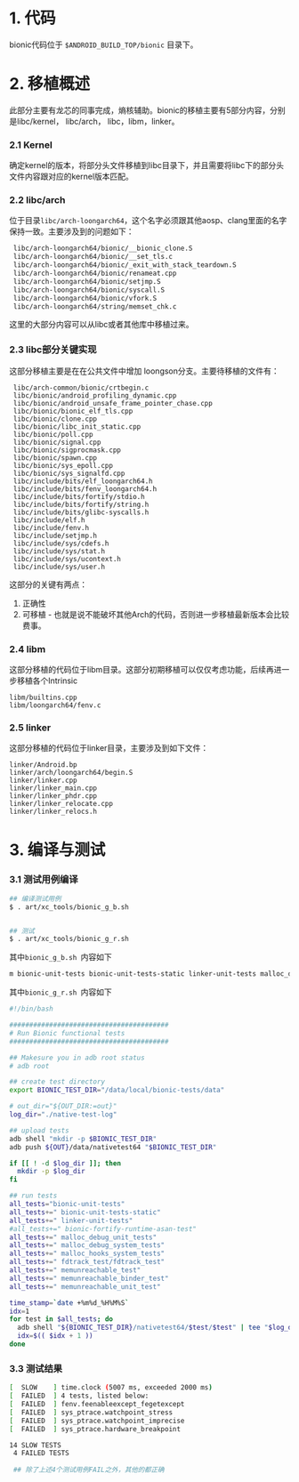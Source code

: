 # 1. 代码

bionic代码位于 `$ANDROID_BUILD_TOP/bionic` 目录下。



# 2. 移植概述

此部分主要有龙芯的同事完成，熵核辅助。bionic的移植主要有5部分内容，分别是libc/kernel， libc/arch， libc，libm，linker。

### 2.1 Kernel

确定kernel的版本，将部分头文件移植到libc目录下，并且需要将libc下的部分头文件内容跟对应的kernel版本匹配。



### 2.2 libc/arch

位于目录`libc/arch-loongarch64`，这个名字必须跟其他aosp、clang里面的名字保持一致。主要涉及到的问题如下：

```bash
 libc/arch-loongarch64/bionic/__bionic_clone.S
 libc/arch-loongarch64/bionic/__set_tls.c
 libc/arch-loongarch64/bionic/_exit_with_stack_teardown.S
 libc/arch-loongarch64/bionic/renameat.cpp
 libc/arch-loongarch64/bionic/setjmp.S
 libc/arch-loongarch64/bionic/syscall.S
 libc/arch-loongarch64/bionic/vfork.S
 libc/arch-loongarch64/string/memset_chk.c
```

这里的大部分内容可以从libc或者其他库中移植过来。



### 2.3 libc部分关键实现

这部分移植主要是在在公共文件中增加 loongson分支。主要待移植的文件有：

```
 libc/arch-common/bionic/crtbegin.c
 libc/bionic/android_profiling_dynamic.cpp
 libc/bionic/android_unsafe_frame_pointer_chase.cpp
 libc/bionic/bionic_elf_tls.cpp
 libc/bionic/clone.cpp
 libc/bionic/libc_init_static.cpp
 libc/bionic/poll.cpp
 libc/bionic/signal.cpp
 libc/bionic/sigprocmask.cpp
 libc/bionic/spawn.cpp
 libc/bionic/sys_epoll.cpp
 libc/bionic/sys_signalfd.cpp
 libc/include/bits/elf_loongarch64.h
 libc/include/bits/fenv_loongarch64.h
 libc/include/bits/fortify/stdio.h
 libc/include/bits/fortify/string.h
 libc/include/bits/glibc-syscalls.h
 libc/include/elf.h
 libc/include/fenv.h
 libc/include/setjmp.h
 libc/include/sys/cdefs.h
 libc/include/sys/stat.h
 libc/include/sys/ucontext.h
 libc/include/sys/user.h
```

这部分的关键有两点：

1. 正确性
2. 可移植 - 也就是说不能破坏其他Arch的代码，否则进一步移植最新版本会比较费事。



### 2.4 libm

这部分移植的代码位于libm目录。这部分初期移植可以仅仅考虑功能，后续再进一步移植各个Intrinsic

```
libm/builtins.cpp
libm/loongarch64/fenv.c
```



### 2.5 linker

这部分移植的代码位于linker目录，主要涉及到如下文件：

```
linker/Android.bp
linker/arch/loongarch64/begin.S
linker/linker.cpp
linker/linker_main.cpp
linker/linker_phdr.cpp
linker/linker_relocate.cpp
linker/linker_relocs.h
```



# 3. 编译与测试

### 3.1 测试用例编译

```bash
## 编译测试用例
$ . art/xc_tools/bionic_g_b.sh 


## 测试
$ . art/xc_tools/bionic_g_r.sh 
```

其中`bionic_g_b.sh `内容如下

```bash
m bionic-unit-tests bionic-unit-tests-static linker-unit-tests malloc_debug_unit_tests malloc_debug_system_tests malloc_hooks_system_tests fdtrack_test memunreachable_test  memunreachable_binder_test memunreachable_unit_test
```



其中`bionic_g_r.sh `内容如下

```bash
#!/bin/bash

########################################
# Run Bionic functional tests
########################################

## Makesure you in adb root status
# adb root

## create test directory
export BIONIC_TEST_DIR="/data/local/bionic-tests/data"

# out_dir="${OUT_DIR:=out}"
log_dir="./native-test-log"

## upload tests
adb shell "mkdir -p $BIONIC_TEST_DIR"
adb push ${OUT}/data/nativetest64 "$BIONIC_TEST_DIR"

if [[ ! -d $log_dir ]]; then
  mkdir -p $log_dir
fi

## run tests
all_tests="bionic-unit-tests"
all_tests+=" bionic-unit-tests-static"
all_tests+=" linker-unit-tests"
#all_tests+=" bionic-fortify-runtime-asan-test"
all_tests+=" malloc_debug_unit_tests"
all_tests+=" malloc_debug_system_tests"
all_tests+=" malloc_hooks_system_tests"
all_tests+=" fdtrack_test/fdtrack_test"
all_tests+=" memunreachable_test"
all_tests+=" memunreachable_binder_test"
all_tests+=" memunreachable_unit_test"

time_stamp=`date +%m%d_%H%M%S`
idx=1
for test in $all_tests; do
  adb shell "${BIONIC_TEST_DIR}/nativetest64/$test/$test" | tee "$log_dir/${time_stamp}_gtest_${idx}_$test.log"
  idx=$(( $idx + 1 ))
done
```



### 3.3 测试结果

```bash
[  SLOW    ] time.clock (5007 ms, exceeded 2000 ms)
[  FAILED  ] 4 tests, listed below:
[  FAILED  ] fenv.feenableexcept_fegetexcept
[  FAILED  ] sys_ptrace.watchpoint_stress
[  FAILED  ] sys_ptrace.watchpoint_imprecise
[  FAILED  ] sys_ptrace.hardware_breakpoint

14 SLOW TESTS
 4 FAILED TESTS
 
 ## 除了上述4个测试用例FAIL之外，其他的都正确
```


